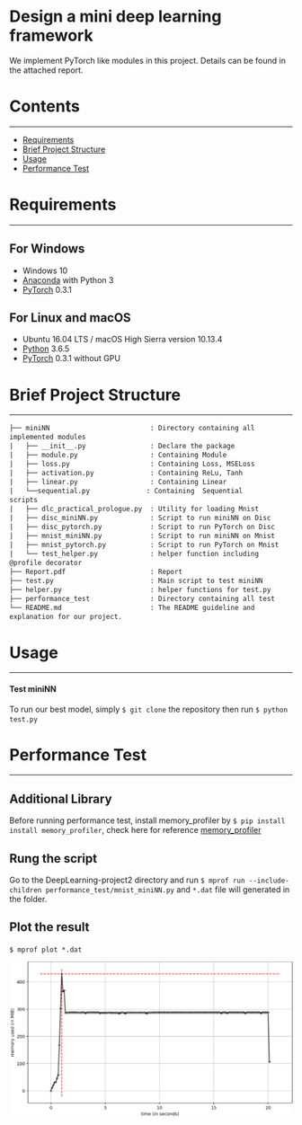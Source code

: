# Design a mini deep learning framework

We implement PyTorch like modules in this project. Details can be found in the attached report.

# Contents
------------
  * [Requirements](#requirements)
  * [Brief Project Structure](#brief-project-structure)
  * [Usage](#usage)
  * [Performance Test](#performance-test)


# Requirements
------------
## For Windows

  * Windows 10
  * [Anaconda](https://www.anaconda.com/download/) with Python 3
  * [PyTorch](https://anaconda.org/peterjc123/pytorch) 0.3.1
  
## For Linux and macOS
  * Ubuntu 16.04 LTS / macOS High Sierra version 10.13.4
  * [Python](https://www.python.org/downloads/) 3.6.5
  * [PyTorch](https://pytorch.org/) 0.3.1 without GPU

# Brief Project Structure
------------

    ├── miniNN                         : Directory containing all implemented modules
    |   ├── __init__.py                : Declare the package
    |   ├── module.py                  : Containing Module 
    |   ├── loss.py                    : Containing Loss, MSELoss
    |   ├── activation.py              : Containing ReLu, Tanh
    |   ├── linear.py                  : Containing Linear
    |   └──sequential.py              : Containing  Sequential
    scripts
    |   ├── dlc_practical_prologue.py  : Utility for loading Mnist
    |   ├── disc_miniNN.py             : Script to run miniNN on Disc
    |   ├── disc_pytorch.py            : Script to run PyTorch on Disc
    |   ├── mnist_miniNN.py            : Script to run miniNN on Mnist 
    |   ├── mnist_pytorch.py           : Script to run PyTorch on Mnist
    |   └── test_helper.py             : helper function including @profile decorator 
    ├── Report.pdf                     : Report
    ├── test.py                        : Main script to test miniNN
    ├── helper.py                      : helper functions for test.py
    ├── performance_test               : Directory containing all test 
    └── README.md                      : The README guideline and explanation for our project.

# Usage
------------

#### Test miniNN 
To run our best model, simply `$ git clone` the repository then run `$ python test.py` 


# Performance Test
------------
## Additional Library
Before running performance test, install memory_profiler by `$ pip install install memory_profiler`, check here for reference 
[memory_profiler](https://pypi.org/project/memory_profiler/) 

## Rung the script
Go to the DeepLearning-project2 directory and run 
`$ mprof run --include-children performance_test/mnist_miniNN.py` and `*.dat` file will generated in the folder.

## Plot the result
`$ mprof plot *.dat`

![Alt text](https://github.com/SonyChan0807/DeepLearning-project2/blob/save_images/img/miniNN-minst.png)